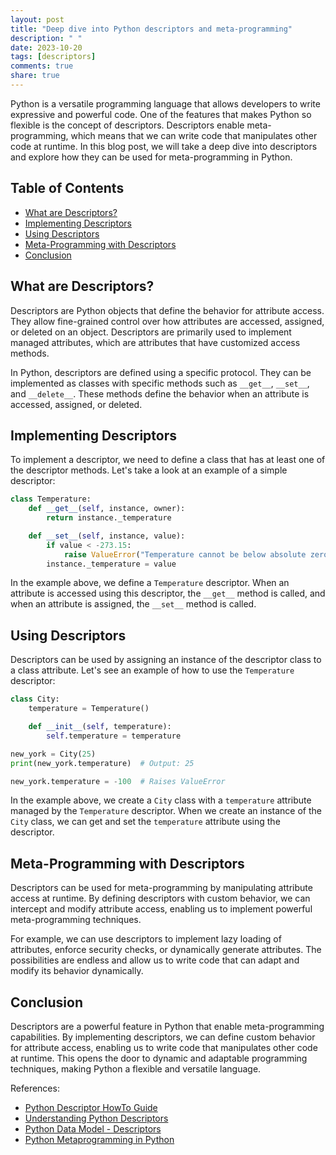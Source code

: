 ```yaml
---
layout: post
title: "Deep dive into Python descriptors and meta-programming"
description: " "
date: 2023-10-20
tags: [descriptors]
comments: true
share: true
---
```


Python is a versatile programming language that allows developers to write expressive and powerful code. One of the features that makes Python so flexible is the concept of descriptors. Descriptors enable meta-programming, which means that we can write code that manipulates other code at runtime. In this blog post, we will take a deep dive into descriptors and explore how they can be used for meta-programming in Python.

## Table of Contents
- [What are Descriptors?](#what-are-descriptors)
- [Implementing Descriptors](#implementing-descriptors)
- [Using Descriptors](#using-descriptors)
- [Meta-Programming with Descriptors](#meta-programming-with-descriptors)
- [Conclusion](#conclusion)

## What are Descriptors?
Descriptors are Python objects that define the behavior for attribute access. They allow fine-grained control over how attributes are accessed, assigned, or deleted on an object. Descriptors are primarily used to implement managed attributes, which are attributes that have customized access methods.

In Python, descriptors are defined using a specific protocol. They can be implemented as classes with specific methods such as `__get__`, `__set__`, and `__delete__`. These methods define the behavior when an attribute is accessed, assigned, or deleted.

## Implementing Descriptors
To implement a descriptor, we need to define a class that has at least one of the descriptor methods. Let's take a look at an example of a simple descriptor:

```python
class Temperature:
    def __get__(self, instance, owner):
        return instance._temperature

    def __set__(self, instance, value):
        if value < -273.15:
            raise ValueError("Temperature cannot be below absolute zero")
        instance._temperature = value
```

In the example above, we define a `Temperature` descriptor. When an attribute is accessed using this descriptor, the `__get__` method is called, and when an attribute is assigned, the `__set__` method is called.

## Using Descriptors
Descriptors can be used by assigning an instance of the descriptor class to a class attribute. Let's see an example of how to use the `Temperature` descriptor:

```python
class City:
    temperature = Temperature()

    def __init__(self, temperature):
        self.temperature = temperature

new_york = City(25)
print(new_york.temperature)  # Output: 25

new_york.temperature = -100  # Raises ValueError
```

In the example above, we create a `City` class with a `temperature` attribute managed by the `Temperature` descriptor. When we create an instance of the `City` class, we can get and set the `temperature` attribute using the descriptor.

## Meta-Programming with Descriptors
Descriptors can be used for meta-programming by manipulating attribute access at runtime. By defining descriptors with custom behavior, we can intercept and modify attribute access, enabling us to implement powerful meta-programming techniques.

For example, we can use descriptors to implement lazy loading of attributes, enforce security checks, or dynamically generate attributes. The possibilities are endless and allow us to write code that can adapt and modify its behavior dynamically.

## Conclusion
Descriptors are a powerful feature in Python that enable meta-programming capabilities. By implementing descriptors, we can define custom behavior for attribute access, enabling us to write code that manipulates other code at runtime. This opens the door to dynamic and adaptable programming techniques, making Python a flexible and versatile language.

References:
- [Python Descriptor HowTo Guide](https://docs.python.org/3/howto/descriptor.html)
- [Understanding Python Descriptors](https://realpython.com/python-descriptors/)
- [Python Data Model - Descriptors](https://docs.python.org/3/reference/datamodel.html#descriptors)
- [Python Metaprogramming in Python](https://www.python.org/dev/peps/pep-3115/)